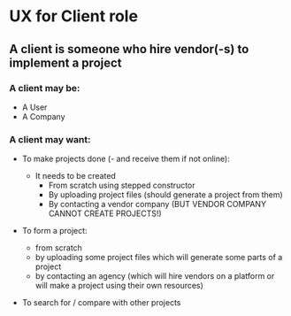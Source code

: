 # UX for Client role

## A client is someone who hire vendor(-s) to implement a project

### A client may be:
- A User
- A Company

### A client may want:
- To make projects done (- and receive them if not online):
  - It needs to be created
    - From scratch using stepped constructor
    - By uploading project files (should generate a project from them)
    - By contacting a vendor company (BUT VENDOR COMPANY CANNOT CREATE PROJECTS!)

- To form a project:
  - from scratch
  - by uploading some project files which will generate some parts of a project
  - by contacting an agency
    (which will hire vendors on a platform or will make a project using their own resources)
- To search for / compare with other projects
